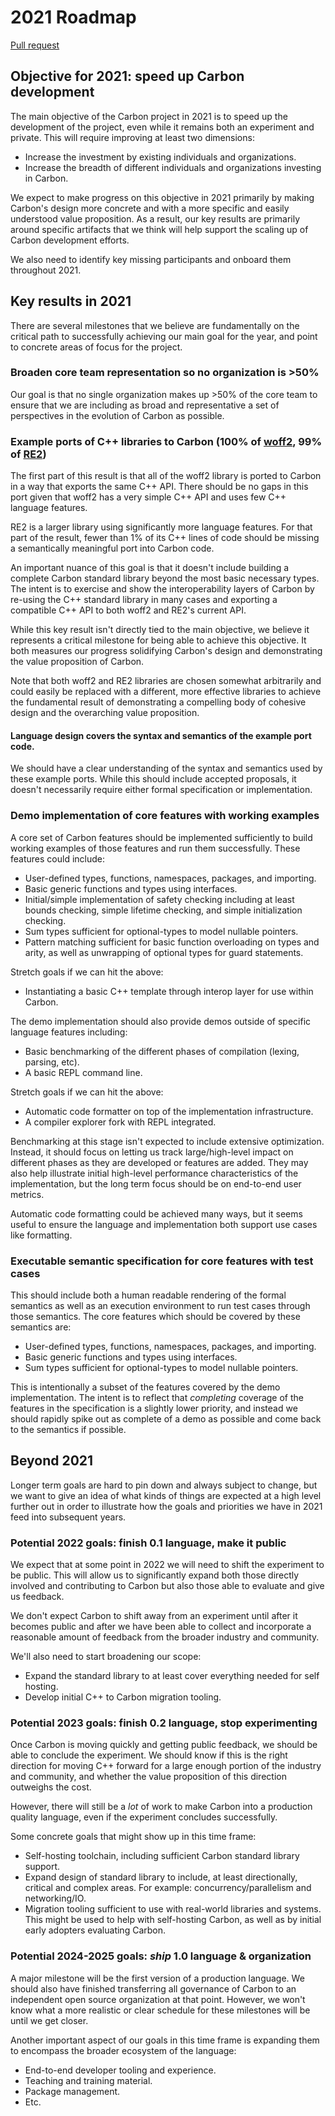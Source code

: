 # 2021 Roadmap

<!--
Part of the Carbon Language project, under the Apache License v2.0 with LLVM
Exceptions. See /LICENSE for license information.
SPDX-License-Identifier: Apache-2.0 WITH LLVM-exception
-->

[Pull request](https://github.com/carbon-language/carbon-lang/pull/253)

## Objective for 2021: speed up Carbon development

The main objective of the Carbon project in 2021 is to speed up the development
of the project, even while it remains both an experiment and private. This will
require improving at least two dimensions:

-   Increase the investment by existing individuals and organizations.
-   Increase the breadth of different individuals and organizations investing in
    Carbon.

We expect to make progress on this objective in 2021 primarily by making
Carbon's design more concrete and with a more specific and easily understood
value proposition. As a result, our key results are primarily around specific
artifacts that we think will help support the scaling up of Carbon development
efforts.

We also need to identify key missing participants and onboard them
throughout 2021.

## Key results in 2021

There are several milestones that we believe are fundamentally on the critical
path to successfully achieving our main goal for the year, and point to concrete
areas of focus for the project.

### Broaden core team representation so no organization is >50%

Our goal is that no single organization makes up >50% of the core team to ensure
that we are including as broad and representative a set of perspectives in the
evolution of Carbon as possible.

### Example ports of C++ libraries to Carbon (100% of [woff2](https://github.com/google/woff2), 99% of [RE2](https://github.com/google/re2))

The first part of this result is that all of the woff2 library is ported to
Carbon in a way that exports the same C++ API. There should be no gaps in this
port given that woff2 has a very simple C++ API and uses few C++ language
features.

RE2 is a larger library using significantly more language features. For that
part of the result, fewer than 1% of its C++ lines of code should be missing a
semantically meaningful port into Carbon code.

An important nuance of this goal is that it doesn't include building a complete
Carbon standard library beyond the most basic necessary types. The intent is to
exercise and show the interoperability layers of Carbon by re-using the C++
standard library in many cases and exporting a compatible C++ API to both woff2
and RE2's current API.

While this key result isn't directly tied to the main objective, we believe it
represents a critical milestone for being able to achieve this objective. It
both measures our progress solidifying Carbon's design and demonstrating the
value proposition of Carbon.

Note that both woff2 and RE2 libraries are chosen somewhat arbitrarily and could
easily be replaced with a different, more effective libraries to achieve the
fundamental result of demonstrating a compelling body of cohesive design and the
overarching value proposition.

#### Language design covers the syntax and semantics of the example port code.

We should have a clear understanding of the syntax and semantics used by these
example ports. While this should include accepted proposals, it doesn't
necessarily require either formal specification or implementation.

### Demo implementation of core features with working examples

A core set of Carbon features should be implemented sufficiently to build
working examples of those features and run them successfully. These features
could include:

-   User-defined types, functions, namespaces, packages, and importing.
-   Basic generic functions and types using interfaces.
-   Initial/simple implementation of safety checking including at least bounds
    checking, simple lifetime checking, and simple initialization checking.
-   Sum types sufficient for optional-types to model nullable pointers.
-   Pattern matching sufficient for basic function overloading on types and
    arity, as well as unwrapping of optional types for guard statements.

Stretch goals if we can hit the above:

-   Instantiating a basic C++ template through interop layer for use within
    Carbon.

The demo implementation should also provide demos outside of specific language
features including:

-   Basic benchmarking of the different phases of compilation (lexing, parsing,
    etc).
-   A basic REPL command line.

Stretch goals if we can hit the above:

-   Automatic code formatter on top of the implementation infrastructure.
-   A compiler explorer fork with REPL integrated.

Benchmarking at this stage isn't expected to include extensive optimization.
Instead, it should focus on letting us track large/high-level impact on
different phases as they are developed or features are added. They may also help
illustrate initial high-level performance characteristics of the implementation,
but the long term focus should be on end-to-end user metrics.

Automatic code formatting could be achieved many ways, but it seems useful to
ensure the language and implementation both support use cases like formatting.

### Executable semantic specification for core features with test cases

This should include both a human readable rendering of the formal semantics as
well as an execution environment to run test cases through those semantics. The
core features which should be covered by these semantics are:

-   User-defined types, functions, namespaces, packages, and importing.
-   Basic generic functions and types using interfaces.
-   Sum types sufficient for optional-types to model nullable pointers.

This is intentionally a subset of the features covered by the demo
implementation. The intent is to reflect that _completing_ coverage of the
features in the specification is a slightly lower priority, and instead we
should rapidly spike out as complete of a demo as possible and come back to the
semantics if possible.

## Beyond 2021

Longer term goals are hard to pin down and always subject to change, but we want
to give an idea of what kinds of things are expected at a high level further out
in order to illustrate how the goals and priorities we have in 2021 feed into
subsequent years.

### Potential 2022 goals: finish 0.1 language, make it public

We expect that at some point in 2022 we will need to shift the experiment to be
public. This will allow us to significantly expand both those directly involved
and contributing to Carbon but also those able to evaluate and give us feedback.

We don't expect Carbon to shift away from an experiment until after it becomes
public and after we have been able to collect and incorporate a reasonable
amount of feedback from the broader industry and community.

We'll also need to start broadening our scope:

-   Expand the standard library to at least cover everything needed for self
    hosting.
-   Develop initial C++ to Carbon migration tooling.

### Potential 2023 goals: finish 0.2 language, stop experimenting

Once Carbon is moving quickly and getting public feedback, we should be able to
conclude the experiment. We should know if this is the right direction for
moving C++ forward for a large enough portion of the industry and community, and
whether the value proposition of this direction outweighs the cost.

However, there will still be a _lot_ of work to make Carbon into a production
quality language, even if the experiment concludes successfully.

Some concrete goals that might show up in this time frame:

-   Self-hosting toolchain, including sufficient Carbon standard library
    support.
-   Expand design of standard library to include, at least directionally,
    critical and complex areas. For example: concurrency/parallelism and
    networking/IO.
-   Migration tooling sufficient to use with real-world libraries and systems.
    This might be used to help with self-hosting Carbon, as well as by initial
    early adopters evaluating Carbon.

### Potential 2024-2025 goals: _ship_ 1.0 language & organization

A major milestone will be the first version of a production language. We should
also have finished transferring all governance of Carbon to an independent open
source organization at that point. However, we won't know what a more realistic
or clear schedule for these milestones will be until we get closer.

Another important aspect of our goals in this time frame is expanding them to
encompass the broader ecosystem of the language:

-   End-to-end developer tooling and experience.
-   Teaching and training material.
-   Package management.
-   Etc.
